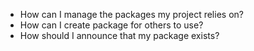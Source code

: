-   How can I manage the packages my project relies on?
-   How can I create package for others to use?
-   How should I announce that my package exists?
